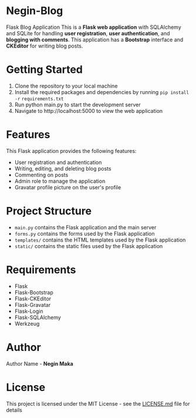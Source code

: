 # Negin-Blog
Flask Blog Application
This is a **Flask web application** with SQLAlchemy and SQLite for handling
**user registration**, **user authentication**, and **blogging with comments**. 
This application has a **Bootstrap** interface and **CKEditor** for writing blog posts.

# Getting Started

1. Clone the repository to your local machine
2. Install the required packages and dependencies by running `pip install -r` `requirements.txt`
3. Run python main.py to start the development server
4. Navigate to http://localhost:5000 to view the web application

# Features
This Flask application provides the following features:

* User registration and authentication
* Writing, editing, and deleting blog posts
* Commenting on posts
* Admin role to manage the application
* Gravatar profile picture on the user's profile

# Project Structure
* `main.py` contains the Flask application and the main server
* `forms.py` contains the forms used by the Flask application
* `templates/` contains the HTML templates used by the Flask application
* `static/` contains the static files used by the Flask application

# Requirements
* Flask
* Flask-Bootstrap
* Flask-CKEditor
* Flask-Gravatar
* Flask-Login
* Flask-SQLAlchemy
* Werkzeug

# Author
Author Name - **Negin Maka**

# License
This project is licensed under the MIT License - see the <u>LICENSE.md</u> file for details